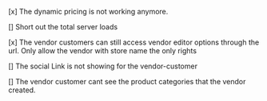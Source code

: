 [x] The dynamic pricing is not working anymore.

[] Short out the total server loads

[x] The vendor customers can still access vendor editor options through the url. Only allow the vendor with store name the only rights

[] The social Link is not showing for the vendor-customer

[] The vendor customer cant see the product categories that the vendor created.
